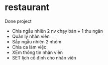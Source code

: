 # restaurant
Done project
+ Chia ngẫu nhiên 2 nv chạy bàn + 1 thu ngân
+ Quản lý nhân viên
+ Sắp ngẫu nhiên 2 nhóm
+ Chia ca làm việc
+ XEm thông tin nhân viên
+ SET lịch cố định cho nhân viên
